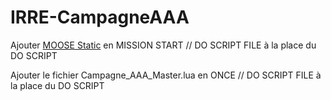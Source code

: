 # IRRE-CampagneAAA

Ajouter [MOOSE Static](https://github.com/FlightControl-Master/MOOSE_INCLUDE/blob/develop/Moose_Include_Static/Moose.lua) en MISSION START // DO SCRIPT FILE à la place du DO SCRIPT

Ajouter le fichier Campagne_AAA_Master.lua en ONCE // DO SCRIPT FILE à la place du DO SCRIPT
